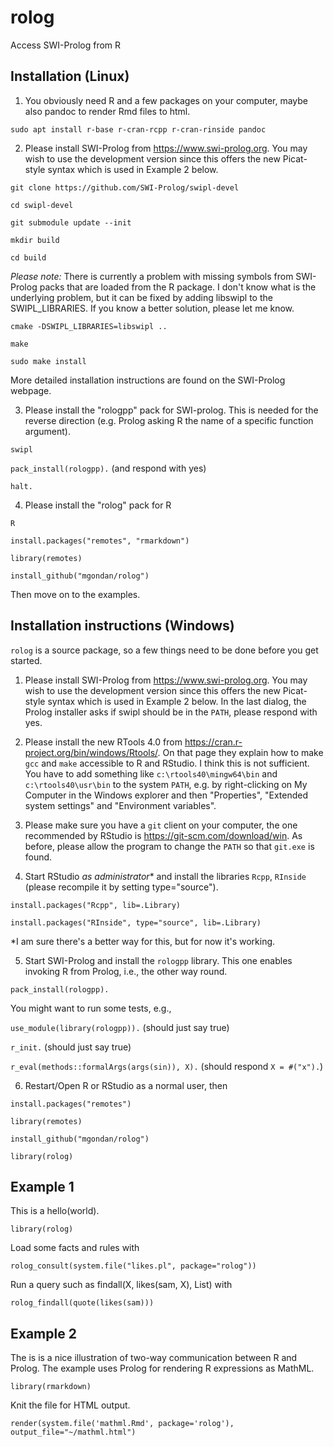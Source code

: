 # rolog
Access SWI-Prolog from R

## Installation (Linux)

1. You obviously need R and a few packages on your computer, maybe also pandoc to render Rmd files to html.

`sudo apt install r-base r-cran-rcpp r-cran-rinside pandoc`

2. Please install SWI-Prolog from https://www.swi-prolog.org. You may wish to use the development version since this offers the new Picat-style syntax which is used in Example 2 below. 

`git clone https://github.com/SWI-Prolog/swipl-devel`

`cd swipl-devel`

`git submodule update --init`

`mkdir build`

`cd build`

_Please note:_ There is currently a problem with missing symbols from SWI-Prolog packs that are loaded from the R package. I don't know what is the underlying problem, but it can be fixed by adding libswipl to the SWIPL_LIBRARIES. If you know a better solution, please let me know.

`cmake -DSWIPL_LIBRARIES=libswipl ..`

`make`

`sudo make install`

More detailed installation instructions are found on the SWI-Prolog webpage.

3. Please install the "rologpp" pack for SWI-prolog. This is needed for the reverse direction (e.g. Prolog asking R the name of a specific function argument).

`swipl`

`pack_install(rologpp).` (and respond with yes)

`halt.`

4. Please install the "rolog" pack for R

`R`

`install.packages("remotes", "rmarkdown")`

`library(remotes)`

`install_github("mgondan/rolog")`

Then move on to the examples.

## Installation instructions (Windows)

`rolog` is a source package, so a few things need to be done before you get started.

1. Please install SWI-Prolog from https://www.swi-prolog.org. You may wish to use the development version since this offers the new Picat-style syntax which is used in Example 2 below. In the last dialog, the Prolog installer asks if swipl should be in the `PATH`, please respond with yes.

2. Please install the new RTools 4.0 from https://cran.r-project.org/bin/windows/Rtools/. On that page they explain how to make `gcc` and `make` accessible to R and RStudio. I think this is not sufficient. You have to add something like `c:\rtools40\mingw64\bin` and `c:\rtools40\usr\bin` to the system `PATH`, e.g. by right-clicking on My Computer in the Windows explorer and then "Properties", "Extended system settings" and "Environment variables".

3. Please make sure you have a `git` client on your computer, the one recommended by RStudio is https://git-scm.com/download/win. As before, please allow the program to change the `PATH` so that `git.exe` is found.

4. Start RStudio _as administrator_* and install the libraries `Rcpp`, `RInside` (please recompile it by setting type="source").

`install.packages("Rcpp", lib=.Library)`

`install.packages("RInside", type="source", lib=.Library)`

*I am sure there's a better way for this, but for now it's working.

5. Start SWI-Prolog and install the `rologpp` library. This one enables invoking R from Prolog, i.e., the other way round.

`pack_install(rologpp).`

You might want to run some tests, e.g.,

`use_module(library(rologpp)).` (should just say true)

`r_init.` (should just say true)

`r_eval(methods::formalArgs(args(sin)), X).` (should respond `X = #("x").`)

6. Restart/Open R or RStudio as a normal user, then 

`install.packages("remotes")`

`library(remotes)`

`install_github("mgondan/rolog")`

`library(rolog)`

## Example 1

This is a hello(world).

`library(rolog)`

Load some facts and rules with 

`rolog_consult(system.file("likes.pl", package="rolog"))`

Run a query such as findall(X, likes(sam, X), List) with 

`rolog_findall(quote(likes(sam)))`

## Example 2

The is is a nice illustration of two-way communication between R and Prolog. The example uses Prolog for rendering R expressions as MathML.

`library(rmarkdown)`

Knit the file for HTML output. 

`render(system.file('mathml.Rmd', package='rolog'), output_file="~/mathml.html")`
